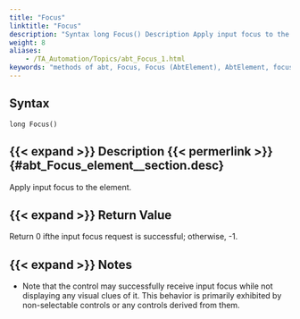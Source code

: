 ```yaml
--- 
title: "Focus"
linktitle: "Focus"
description: "Syntax long Focus() Description Apply input focus to the element. Return Value Return 0 if the input focus request is successful ; otherwise, -1 . Notes Note that the control may successfully receive ..."
weight: 8
aliases: 
    - /TA_Automation/Topics/abt_Focus_1.html
keywords: "methods of abt, Focus, Focus (AbtElement), AbtElement, focus, abtelement focus, bring focus to element, focus on control, focus on HTML element"
---
```


## Syntax

`long Focus()`

## {{< expand >}} Description {{< permerlink >}} {#abt_Focus_element__section.desc} 

Apply input focus to the element.

## {{< expand >}} Return Value

Return 0 ifthe input focus request is successful; otherwise, -1.

## {{< expand >}} Notes

-   Note that the control may successfully receive input focus while not displaying any visual clues of it. This behavior is primarily exhibited by non-selectable controls or any controls derived from them.




